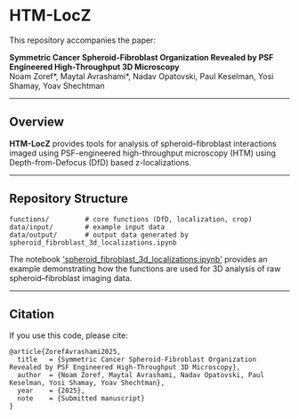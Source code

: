 # HTM-LocZ

This repository accompanies the paper:

**Symmetric Cancer Spheroid-Fibroblast Organization Revealed by PSF Engineered High-Throughput 3D Microscopy**  
Noam Zoref*, Maytal Avrashami*, Nadav Opatovski, Paul Keselman, 
Yosi Shamay, Yoav Shechtman  

---

## Overview
**HTM-LocZ** provides tools for analysis of spheroid–fibroblast interactions imaged using PSF-engineered high-throughput microscopy (HTM) using Depth-from-Defocus (DfD) based z-localizations.

---

## Repository Structure
```
functions/         # core functions (DfD, localization, crop)
data/input/        # example input data 
data/output/       # output data generated by spheroid_fibroblast_3d_localizations.ipynb
```

The notebook ['spheroid_fibroblast_3d_localizations.ipynb'](spheroid_fibroblast_3d_localizations.ipynb) provides an example demonstrating how the functions are used for 3D analysis of raw spheroid–fibroblast imaging data.

---

## Citation
If you use this code, please cite:

```
@article{ZorefAvrashami2025,
  title   = {Symmetric Cancer Spheroid-Fibroblast Organization Revealed by PSF Engineered High-Throughput 3D Microscopy},
  author  = {Noam Zoref, Maytal Avrashami, Nadav Opatovski, Paul Keselman, Yosi Shamay, Yoav Shechtman},
  year    = {2025},
  note    = {Submitted manuscript}
}
```

